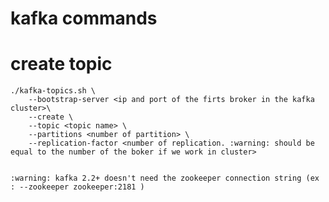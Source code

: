 # kafka commands

# create topic

    ./kafka-topics.sh \
        --bootstrap-server <ip and port of the firts broker in the kafka  cluster>\
        --create \ 
        --topic <topic name> \
        --partitions <number of partition> \
        --replication-factor <number of replication. :warning: should be equal to the number of the boker if we work in cluster>

    
    :warning: kafka 2.2+ doesn't need the zookeeper connection string (ex : --zookeeper zookeeper:2181 )
        